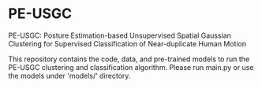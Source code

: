 # PE-USGC
PE-USGC: Posture Estimation-based Unsupervised Spatial Gaussian Clustering for Supervised Classification of Near-duplicate Human Motion

This repository contains the code, data, and pre-trained models to run the PE-USGC clustering and classification algorithm. Please run main.py or use the models under 'models/' directory.